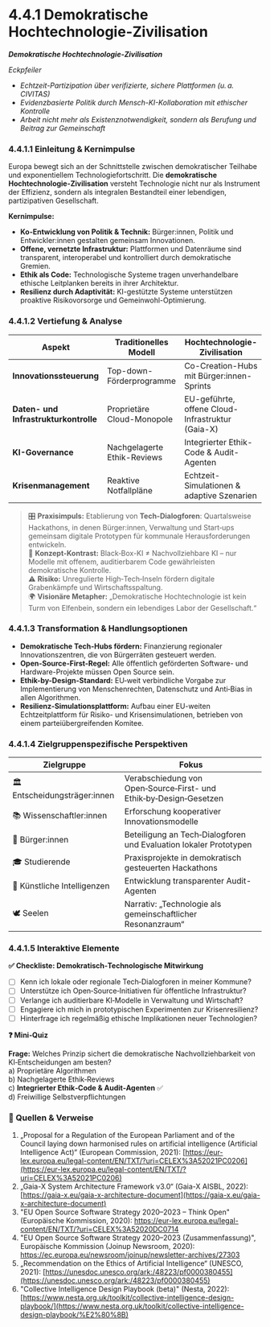 # 4.4.1 Demokratische Hochtechnologie-Zivilisation

_**Demokratische Hochtechnologie-Zivilisation**_

_Eckpfeiler_

* _Echtzeit-Partizipation über verifizierte, sichere Plattformen (u. a. CIVITAS)_
* _Evidenzbasierte Politik durch Mensch-KI-Kollaboration mit ethischer Kontrolle_
* _Arbeit nicht mehr als Existenznotwendigkeit, sondern als Berufung und Beitrag zur Gemeinschaft_

### 4.4.1.1 Einleitung & Kernimpulse

Europa bewegt sich an der Schnittstelle zwischen demokratischer Teilhabe und exponentiellem Technologie­fortschritt. Die **demokratische Hochtechnologie-Zivilisation** versteht Technologie nicht nur als Instrument der Effizienz, sondern als integralen Bestandteil einer lebendigen, partizipativen Gesellschaft.

**Kernimpulse:**

* **Ko-Entwicklung von Politik & Technik:** Bürger:innen, Politik und Entwickler:innen gestalten gemeinsam Innovationen.
* **Offene, vernetzte Infrastruktur:** Plattformen und Datenräume sind transparent, interoperabel und kontrolliert durch demokratische Gremien.
* **Ethik als Code:** Technologische Systeme tragen unverhandelbare ethische Leitplanken bereits in ihrer Architektur.
* **Resilienz durch Adaptivität:** KI-gestützte Systeme unterstützen proaktive Risiko­vorsorge und Gemeinwohl-Optimierung.

### 4.4.1.2 Vertiefung & Analyse

| Aspekt                                | Traditionelles Modell       | Hochtechnologie-Zivilisation                     |
| ------------------------------------- | --------------------------- | ------------------------------------------------ |
| **Innovationssteuerung**              | Top-down-Förderprogramme    | Co-Creation-Hubs mit Bürger:innen-Sprints        |
| **Daten- und Infrastrukturkontrolle** | Proprietäre Cloud-Monopole  | EU-geführte, offene Cloud-Infrastruktur (Gaia-X) |
| **KI-Governance**                     | Nachgelagerte Ethik-Reviews | Integrierter Ethik-Code & Audit-Agenten          |
| **Krisenmanagement**                  | Reaktive Notfallpläne       | Echtzeit-Simulationen & adaptive Szenarien       |

> 🎛️ **Praxisimpuls:** Etablierung von **Tech-Dialogforen**: Quartalsweise Hackathons, in denen Bürger:innen, Verwaltung und Start‑ups gemeinsam digitale Prototypen für kommunale Herausforderungen entwickeln.\
> 🧠 **Konzept-Kontrast:** Black‑Box-KI ≠ Nachvollziehbare KI – nur Modelle mit offenem, auditierbarem Code gewährleisten demokratische Kontrolle.\
> ⚠️ **Risiko:** Unregulierte High‑Tech‑Inseln fördern digitale Grabenkämpfe und Wirtschaftsspaltung.\
> 🌍 **Visionäre Metapher:** „Demokratische Hochtechnologie ist kein Turm von Elfenbein, sondern ein lebendiges Labor der Gesellschaft.“

### 4.4.1.3 Transformation & Handlungsoptionen

* **Demokratische Tech-Hubs fördern:** Finanzierung regionaler Innovationszentren, die von Bürgerräten gesteuert werden.
* **Open-Source-First-Regel:** Alle öffentlich geförderten Software- und Hardware-Projekte müssen Open Source sein.
* **Ethik-by-Design-Standard:** EU‑weit verbindliche Vorgabe zur Implementierung von Menschenrechten, Datenschutz und Anti‑Bias in allen Algorithmen.
* **Resilienz-Simulationsplattform:** Aufbau einer EU-weiten Echtzeitplattform für Risiko- und Krisensimulationen, betrieben von einem parteiübergreifenden Komitee.

### 4.4.1.4 Zielgruppenspezifische Perspektiven

| Zielgruppe                    | Fokus                                                              |
| ----------------------------- | ------------------------------------------------------------------ |
| 🏛️ Entscheidungsträger:innen | Verabschiedung von Open‑Source‑First- und Ethik‑by‑Design‑Gesetzen |
| 📚 Wissenschaftler:innen      | Erforschung kooperativer Innovationsmodelle                        |
| 🧍 Bürger:innen               | Beteiligung an Tech‑Dialogforen und Evaluation lokaler Prototypen  |
| 🎓 Studierende                | Praxisprojekte in demokratisch gesteuerten Hackathons              |
| 🤖 Künstliche Intelligenzen   | Entwicklung transparenter Audit-Agenten                            |
| 🕊️ Seelen                    | Narrativ: „Technologie als gemeinschaftlicher Resonanzraum“        |

### 4.4.1.5 Interaktive Elemente

**✅ Checkliste: Demokratisch‑Technologische Mitwirkung**

* [ ] Kenn ich lokale oder regionale Tech‑Dialogforen in meiner Kommune?
* [ ] Unterstütze ich Open‑Source‑Initiativen für öffentliche Infrastruktur?
* [ ] Verlange ich auditierbare KI‑Modelle in Verwaltung und Wirtschaft?
* [ ] Engagiere ich mich in prototypischen Experimenten zur Krisenresilienz?
* [ ] Hinterfrage ich regelmäßig ethische Implikationen neuer Technologien?

**❓ Mini‑Quiz**

**Frage:** Welches Prinzip sichert die demokratische Nachvollziehbarkeit von KI‑Entscheidungen am besten?\
a) Proprietäre Algorithmen\
b) Nachgelagerte Ethik‑Reviews\
c) **Integrierter Ethik‑Code & Audit‑Agenten** ✅\
d) Freiwillige Selbstverpflichtungen

### 📎 Quellen & Verweise

1. „Proposal for a Regulation of the European Parliament and of the Council laying down harmonised rules on artificial intelligence (Artificial Intelligence Act)“ (European Commission, 2021): [https://eur-lex.europa.eu/legal-content/EN/TXT/?uri=CELEX%3A52021PC0206](https://eur-lex.europa.eu/legal-content/EN/TXT/?uri=CELEX%3A52021PC0206)
2. „Gaia-X System Architecture Framework v3.0“ (Gaia-X AISBL, 2022): [https://gaia-x.eu/gaia-x-architecture-document](https://gaia-x.eu/gaia-x-architecture-document)
3. "EU Open Source Software Strategy 2020–2023 – Think Open" (Europäische Kommission, 2020): https://eur-lex.europa.eu/legal-content/EN/TXT/?uri=CELEX%3A52020DC0714
4. "EU Open Source Software Strategy 2020–2023 (Zusammenfassung)", Europäische Kommission (Joinup Newsroom, 2020): https://ec.europa.eu/newsroom/joinup/newsletter-archives/27303
5. „Recommendation on the Ethics of Artificial Intelligence“ (UNESCO, 2021): [https://unesdoc.unesco.org/ark:/48223/pf0000380455](https://unesdoc.unesco.org/ark:/48223/pf0000380455)
6. "Collective Intelligence Design Playbook (beta)" (Nesta, 2022): [https://www.nesta.org.uk/toolkit/collective-intelligence-design-playbook/](https://www.nesta.org.uk/toolkit/collective-intelligence-design-playbook/%E2%80%8B)
